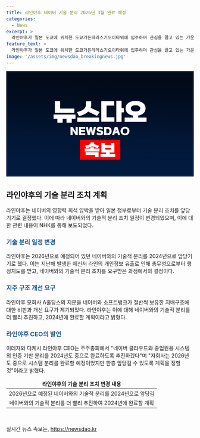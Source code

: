 ```yaml
---
title: 라인야후 네이버 기술 분리 2026년 3월 완료 예정
categories:
  - News
excerpt: >
  라인야후가 일본 도쿄에 위치한 도쿄가든테라스기오이타워에 입주하며 관심을 끌고 있는 가운데, 일본 NHK에 따르면 라인야후가 네이버 영향력 희석 압박을 받아 기술 분리를 빠른 시일 내에 진행할 것으로 전망된다. 이에 따라 라인야후는 네이버와의 기술적 분리 조치를 일본 정부로부터 요구받은 것으로 알려져, 해당 작업을 2026년 12월보다 빠른 시일인 2024년 중순으로 완료할 계획이라고 밝혔다. 이로써 라인야후와 네이버 간의 관계와 변화가 주목받고 있다.
feature_text: >
  라인야후가 일본 도쿄에 위치한 도쿄가든테라스기오이타워에 입주하며 관심을 끌고 있는 가운데, 일본 NHK에 따르면 라인야후가 네이버 영향력 희석 압박을 받아 기술 분리를 빠른 시일 내에 진행할 것으로 전망된다. 이에 따라 라인야후는 네이버와의 기술적 분리 조치를 일본 정부로부터 요구받은 것으로 알려져, 해당 작업을 2026년 12월보다 빠른 시일인 2024년 중순으로 완료할 계획이라고 밝혔다. 이로써 라인야후와 네이버 간의 관계와 변화가 주목받고 있다.
image: '/assets/img/newsdao_breakingnews.jpg'
---
```


<p><img src="/assets/img/newsdao_breakingnews.jpg" alt="implanttips 속보" /></p>

<h2 data-ke-size="size26">라인야후의 기술 분리 조치 계획</h2>

<p data-ke-size="size16">라인야후는 네이버의 영향력 희석 압박을 받아 일본 정부로부터 기술 분리 조치를 앞당기기로 결정했다. 이에 따라 네이버와의 기술적 분리 조치 일정이 변경되었으며, 이에 대한 관련 내용이 NHK를 통해 보도되었다.</p>

<h3><b><span style="color: #1a5490;">기술 분리 일정 변경</span></b></h3>

<p data-ke-size="size16">라인야후는 2026년으로 예정되어 있던 네이버와의 기술적 분리를 2024년으로 앞당기기로 했다. 이는 지난해 발생한 메신저 라인의 개인정보 유출로 인해 총무성으로부터 행정지도를 받고, 네이버와의 기술적 분리 조치를 요구받은 과정에서의 결정이다.</p>

<h3><b><span style="color: #1a5490;">지주 구조 개선 요구</span></b></h3>

<p data-ke-size="size16">라인야후 모회사 A홀딩스의 지분을 네이버와 소프트뱅크가 절반씩 보유한 지배구조에 대한 비판과 개선 요구가 제기되었다. 라인야후는 이에 대해 네이버와의 기술적 분리를 더 빨리 추진하고, 2024년에 완료할 계획이라고 밝혔다.</p>

<h3><b><span style="color: #1a5490;">라인야후 CEO의 발언</span></b></h3>

<p data-ke-size="size16">이데자와 다케시 라인야후 CEO는 주주총회에서 "네이버 클라우드와 종업원용 시스템의 인증 기반 분리를 2024년도 중으로 완료하도록 추진하겠다"며 "자회사는 2026년도 중으로 시스템 분리를 완료할 예정이었지만 한층 앞당길 수 있도록 계획을 정할 것"이라고 밝혔다.</p>

<table>
<thead>
<tr>
<td style="text-align: center; height: 17px;"><b>라인야후의 기술 분리 조치 변경 내용</b></td>
</tr>
</thead>
<tbody>
<tr>
<td style="text-align: center; height: 17px;">2026년으로 예정된 네이버와의 기술적 분리를 2024년으로 앞당김</td>
</tr>
<tr>
<td style="text-align: center; height: 17px;">네이버와의 기술적 분리를 더 빨리 추진하여 2024년에 완료할 계획</td>
</tr>
</tbody>
</table>

<p data-ke-size="size16">&nbsp;</p>
실시간 뉴스 속보는, <a href="https://newsdao.kr" rel="dofollow">https://newsdao.kr</a>


